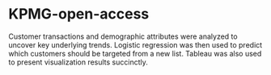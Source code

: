 # KPMG-open-access
Customer transactions and demographic attributes were analyzed to uncover key underlying trends. Logistic regression was then used to predict which customers should be targeted from a new list.
Tableau was also used to present visualization results succinctly.
